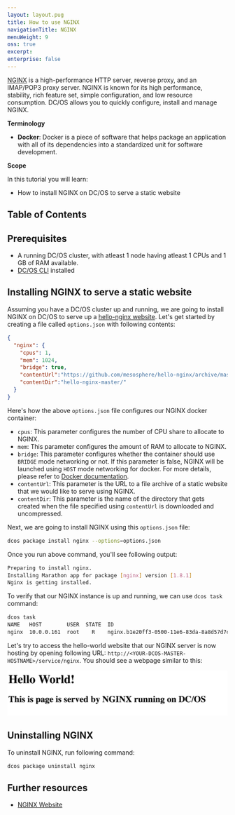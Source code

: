 ```yaml
---
layout: layout.pug
title: How to use NGINX
navigationTitle: NGINX
menuWeight: 9
oss: true
excerpt:
enterprise: false
---
```


[NGINX](https://www.nginx.com) is a high-performance HTTP server, reverse proxy, and an IMAP/POP3 proxy server. NGINX is known for its high performance, stability, rich feature set, simple configuration, and low resource consumption. DC/OS allows you to quickly configure, install and manage NGINX.

**Terminology**

- **Docker**: Docker is a piece of software that helps package an application with all of its dependencies into a standardized unit for software development.

**Scope**

In this tutorial you will learn:
* How to install NGINX on DC/OS to serve a static website

## Table of Contents

## Prerequisites

- A running DC/OS cluster, with atleast 1 node having atleast 1 CPUs and 1 GB of RAM available.
- [DC/OS CLI](/docs/1.7/usage/cli/install/) installed

## Installing NGINX to serve a static website

Assuming you have a DC/OS cluster up and running, we are going to install NGINX on DC/OS to serve up a [hello-nginx website](http://mesosphere.github.io/hello-nginx/). Let's get started by creating a file called `options.json` with following contents:

```json
{
  "nginx": {
    "cpus": 1,
    "mem": 1024,
    "bridge": true,
    "contentUrl":"https://github.com/mesosphere/hello-nginx/archive/master.zip",
    "contentDir":"hello-nginx-master/"
  }
}
```

Here's how the above `options.json` file configures our NGINX docker container:
* `cpus`: This parameter configures the number of CPU share to allocate to NGINX.
* `mem`: This parameter configures the amount of RAM to allocate to NGINX.
* `bridge`: This parameter configures whether the container should use `BRIDGE` mode networking or not. If this parameter is false, NGINX will be launched using `HOST` mode networking for docker. For more details, please refer to [Docker documentation](https://docs.docker.com/).
* `contentUrl`: This parameter is the URL to a file archive of a static website that we would like to serve using NGINX.
* `contentDir`: This parameter is the name of the directory that gets created when the file specified using `contentUrl` is downloaded and uncompressed.

Next, we are going to install NGINX using this `options.json` file:

```bash
dcos package install nginx --options=options.json
```

Once you run above command, you'll see following output:

```bash
Preparing to install nginx.
Installing Marathon app for package [nginx] version [1.8.1]
Nginx is getting installed.
```

To verify that our NGINX instance is up and running, we can use `dcos task` command:

```bash
dcos task
NAME   HOST        USER  STATE  ID
nginx  10.0.0.161  root    R    nginx.b1e20ff3-0500-11e6-83da-8a8d57d7c81f
```

Let's try to access the hello-world website that our NGINX server is now hosting by opening following URL: `http://<YOUR-DCOS-MASTER-HOSTNAME>/service/nginx`. You should see a webpage similar to this:

![Hello World NGINX on DC/OS](img/hello-nginx-dcos.png)

## Uninstalling NGINX

To uninstall NGINX, run following command:

```bash
dcos package uninstall nginx
```

## Further resources

* [NGINX Website](https://nginx.com)
